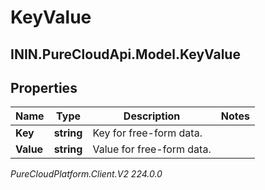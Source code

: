 # KeyValue

## ININ.PureCloudApi.Model.KeyValue

## Properties

|Name | Type | Description | Notes|
|------------ | ------------- | ------------- | -------------|
| **Key** | **string** | Key for free-form data. | |
| **Value** | **string** | Value for free-form data. | |



_PureCloudPlatform.Client.V2 224.0.0_
